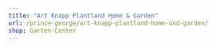 ```yaml
---
title: "Art Knapp Plantland Home & Garden"
url: /prince-george/art-knapp-plantland-home-und-garden/
shop: Garten-Center
---
```

